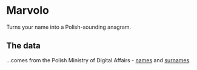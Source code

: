 # Marvolo

Turns your name into a Polish-sounding anagram.

## The data

...comes from the Polish Ministry of Digital Affairs - [names](https://dane.gov.pl/pl/dataset/1501,lista-imion-wystepujacych-w-rejestrze-pesel) and [surnames](https://dane.gov.pl/pl/dataset/568,nazwiska-wystepujace-w-rejestrze-pesel).

